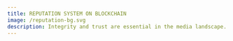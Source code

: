 ```yaml
---
title: REPUTATION SYSTEM ON BLOCKCHAIN
image: /reputation-bg.svg
description: Integrity and trust are essential in the media landscape. That's why we have implemented a reputation system driven by MPXR (our soul-bound token on Mindplex). This system rewards users for their contributions, ensuring that quality content rises to the top. By leveraging blockchain technology, we establish a transparent and immutable record of reputation scores, fostering a community-driven environment where credibility and expertise are valued.
---
```

